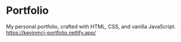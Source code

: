 # Portfolio
My personal portfolio, crafted with HTML, CSS, and vanilla JavaScript.
https://kevinmcj-portfolio.netlify.app/
